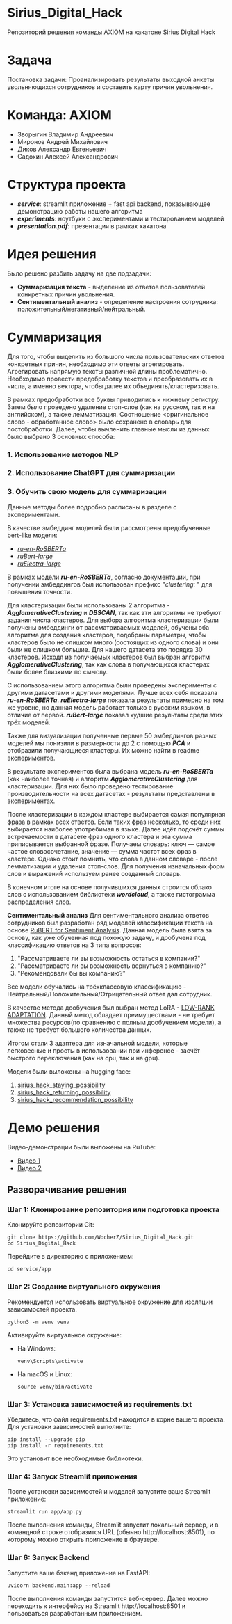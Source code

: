 # Sirius_Digital_Hack
Репозиторий решения команды AXIOM на хакатоне Sirius Digital Hack

# Задача

Постановка задачи: Проанализировать результаты выходной анкеты увольняющихся сотрудников и составить карту причин увольнения.

# Команда: AXIOM
- Зворыгин Владимир Андреевич
- Миронов Андрей Михайлович
- Диков Александр Евгеньевич
- Садохин Алексей Александрович
 
# Структура проекта
- **_service_**: streamlit приложение + fast api backend, показывающее демонстрацию работы нашего алгоритма
- **_experiments_**: ноутбуки с экспериментами и тестированием моделей
- **_presentation.pdf_**: презентация в рамках хакатона

# Идея решения
Было решено разбить задачу на две подзадачи: 
- **Суммаризация текста** - выделение из ответов пользователей конкретных причин увольнения.  
- **Сентиментальный анализ** - определение настроения сотрудника: положительный/негативный/нейтральный.

# Суммаризация  
Для того, чтобы выделить из большого числа пользовательских ответов конкретных причин, необходимо эти ответы агрегировать. Агрегировать напрямую тексты различной длины проблематично. Необходимо провести предобработку текстов и преобразовать их в числа, а именно вектора, чтобы далее их объединять/кластеризовать. 

В рамках предобработки все буквы приводились к нижнему регистру. Затем было проведено удаление стоп-слов (как на русском, так и на английском), а также лемматизация. Соотношение <оригинальное слово - обработанное слово> было сохранено в словарь для постобработки.
Далее, чтобы вычленить главные мысли из данных было выбрано 3 основных способа:  
### 1. Использование методов NLP  
### 2. Использование ChatGPT для суммаризации  
### 3. Обучить свою модель для суммаризации  

Данные методы более подробно расписаны в разделе с экспериментами.  

В качестве эмбеддинг моделей были рассмотрены предобученные bert-like модели: 
- [_ru-en-RoSBERTa_](https://huggingface.co/ai-forever/ru-en-RoSBERTa)
- [_ruBert-large_](https://huggingface.co/ai-forever/ruBert-large)
- [_ruElectra-large_](https://huggingface.co/ai-forever/ruElectra-large)  

В рамках модели **_ru-en-RoSBERTa_**, согласно документации, при получении эмбеддингов был использован префикс "_clustering:_ " для повышения точности. 

Для кластеризации были использованы 2 алгоритма - _**AgglomerativeClustering**_ и _**DBSCAN**_, так как эти алгоритмы не требуют задания числа кластеров. Для выбора алгоритма кластеризации были получены эмбеддинги от рассматриваемых моделей, обучены оба алгоритма для создания кластеров, подобраны параметры, чтобы кластеров было не слишком много (состоящих из одного слова) и они были не слишком большие. Для нашего датасета это порядка 30 кластеров. Исходя из получаемых кластеров был выбран алгоритм **_AgglomerativeClustering_**, так как слова в получающихся кластерах были более близкими по смыслу.  

С использованием этого алгоритма были проведены эксперименты с другими датасетами и другими моделями. Лучше всех себя показала _**ru-en-RoSBERTa**_. _**ruElectra-large**_ показала результаты примерно на том же уровне, но данная модель работает только с русским языком, в отличие от первой. _**ruBert-large**_ показал худшие результаты среди этих трёх моделей. 

Также для визуализации полученные первые 50 эмбеддингов разных моделей мы понизили в размерности до 2 с помощью **_PCA_** и отобразили получающиеся кластеры. Их можно найти в readme экспериментов.   

В результате экспериментов была выбрана модель **_ru-en-RoSBERTa_** (как наиболее точная) и алгоритм **_AgglomerativeClustering_** для кластеризации. Для них было проведено тестирование производительности на всех датасетах - результаты представлены в экспериментах.  

После кластеризации в каждом кластере выбирается самая популярная фраза в рамках всех ответов. Если таких фраз несколько, то среди них выбирается наиболее употребимая в языке. Далее идёт подсчёт суммы встречаемости в датасете фраз одного кластера и эта сумма приписывается выбранной фразе. Получаем словарь: ключ — самое частое словосочетание, значение — сумма частот всех фраз в кластере. 
Однако стоит помнить, что слова в данном словаре - после лемматизации и удаления стоп-слов. Для получения изначальных форм слов и выражений используем ранее созданный словарь.  

В конечном итоге на основе получившихся данных строится облако слов с использованием библиотеки _**wordcloud**_, а также гистограмма распределения слов.

**Сентиментальный анализ**
Для сентиментального анализа ответов сотрудников был разработан ряд моделей классификации текста на основе [RuBERT for Sentiment Analysis](https://huggingface.co/blanchefort/rubert-base-cased-sentiment-rusentiment).
Данная модель была взята за основу, как уже обученная под похожую задачу, и дообучена под классификацию ответов на 3 типа вопросов:

1. "Рассматриваете ли вы возможность остаться в компании?"
2. "Рассматриваете ли вы возможность вернуться в компанию?"
3. "Рекомендовали бы вы компанию?"

Все модели обучались на трёхклассовую классификацию - Нейтральный/Положительный/Отрицательный ответ дал сотрудник.

В качестве метода дообучения был выбран метод LoRA - [LOW-RANK ADAPTATION](https://arxiv.org/pdf/2106.09685). Данный метод обладает преимуществами - не требует множества ресурсов(по сравнению с полным дообучением модели), а также не требует большого количества данных.

Итогом стали 3 адаптера для изначальной модели, которые легковесные и просты в использовании при инференсе - засчёт быстрого переключения (как на cpu, так и на gpu).

Модели были выложены на hugging face:
1. [sirius_hack_staying_possibility](https://huggingface.co/Vzvorygin/sirius_hack_staying_possibility)
2. [sirius_hack_returning_possibility](https://huggingface.co/Vzvorygin/sirius_hack_returning_possibility)
3. [sirius_hack_recommendation_possibility](https://huggingface.co/Vzvorygin/sirius_hack_recommendation_possibility)

# Демо решения

Видео-демонстрации были выложены на RuTube:
- [Видео 1](https://rutube.ru/video/a44ca1033c2db347d1768a4d6a2a5047/)
- [Видео 2](https://rutube.ru/video/5022744ca3320a6c28dd14b96fdc4512/)

## Разворачивание решения

### **Шаг 1: Клонирование репозитория или подготовка проекта**

Клонируйте репозитории Git:

```commandline
git clone https://github.com/WocherZ/Sirius_Digital_Hack.git
cd Sirius_Digital_Hack
```

Перейдите в директорию с приложением:

```commandline
cd service/app
```

### **Шаг 2: Создание виртуального окружения**

Рекомендуется использовать виртуальное окружение для изоляции зависимостей проекта.

```commandline
python3 -m venv venv
```

Активируйте виртуальное окружение:

- На Windows:
    ```commandline
    venv\Scripts\activate
    ```

- На macOS и Linux:
    ```commandline
    source venv/bin/activate
    ```

### **Шаг 3: Установка зависимостей из requirements.txt**

Убедитесь, что файл requirements.txt находится в корне вашего проекта. Для установки зависимостей выполните:

```commandline
pip install --upgrade pip
pip install -r requirements.txt
```

Это установит все необходимые библиотеки.

### **Шаг 4: Запуск Streamlit приложения**

После установки зависимостей и моделей запустите ваше Streamlit приложение:

```commandline
streamlit run app/app.py
```

После выполнения команды, Streamlit запустит локальный сервер, и в командной строке отобразится URL (обычно http://localhost:8501), по которому можно открыть приложение в браузере.

### **Шаг 6: Запуск Backend**

Запустите ваше бэкенд приложение на FastAPI:

```commandline
uvicorn backend.main:app --reload
```

После выполнения команды запустится веб-сервер. Далее можно переходить к интерфейсу на Streamlit http://localhost:8501 и пользоваться разработанным приложением.
